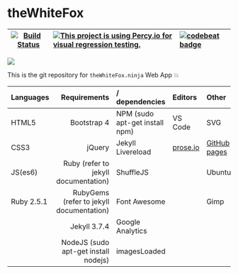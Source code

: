 # theWhiteFox

|[![Build Status](https://semaphoreci.com/api/v1/thewhitefox/thewhitefox/branches/gh-pages/shields_badge.svg)](https://semaphoreci.com/thewhitefox/thewhitefox)| [![This project is using Percy.io for visual regression testing.](https://percy.io/static/images/percy-badge.svg)](https://percy.io)      |    [![codebeat badge](https://codebeat.co/badges/121e5795-b2a2-48c8-b603-5ed2a591a36b)](https://codebeat.co/projects/github-com-thewhitefox-thewhitefox-gh-pages)       |
| ---------- | :--------------------------------------- | :-------------------------- |


![](http://thewhitefox.ninja/img/theWhiteFoxLogo04-GitHub.svg)

This is the git repository for `theWhiteFox.ninja` Web App :boom:

| Languages   | Requirements                            | / dependencies                 | Editors                     | Other |
| ---------- | ---------------------------------------: | :----------------------------- | :-------------------------- | :---- |
| HTML5      | Bootstrap 4                              | NPM (sudo apt-get install npm) | VS Code                     | SVG   |
| CSS3       | jQuery                                   | Jekyll Livereload              | [prose.io](http://prose.io) | [GitHub pages](http://pages.github.com/)|
| JS(es6)    | Ruby (refer to jekyll documentation)     | ShuffleJS                      |                             | Ubuntu |
| Ruby 2.5.1 | RubyGems (refer to jekyll documentation) | Font Awesome                   |                             | Gimp |
|            | Jekyll 3.7.4                             | Google Analytics               |                             |
|            | NodeJS (sudo apt-get install nodejs)     | imagesLoaded                   |                             |
  
